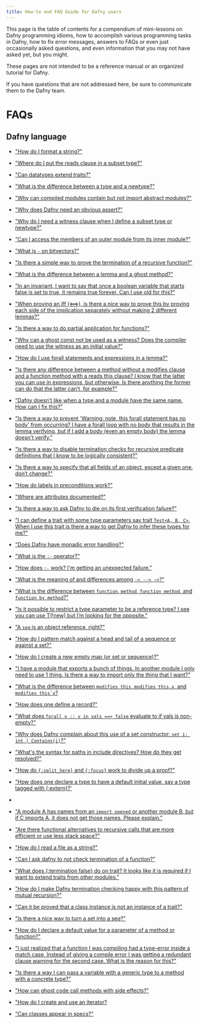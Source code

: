 ```yaml
---
title: How-to and FAQ Guide for Dafny users
---
```


This page is the table of contents for a compendium of mini-lessons on Dafny programming idioms, how to accomplish various programming tasks in Dafny, how to fix error messages,
answers to FAQs or even just occasionally asked questions, and even information that you may not have asked yet, but you might.

These pages are not intended to be a reference manual or an organized tutorial for Dafny.

If you have questions that are not addressed here, be sure to communicate them to the Dafny team.

# FAQs
## Dafny language

- ["How do I format a string?"](FAQStringOutput)
- ["Where do I put the reads clause in a subset type?"](FAQReadsClause)
- ["Can datatypes extend traits?"](FAQTraitsForDatatypes)
- ["What is the difference between a type and a newtype?"](FAQNewtype)
- ["Why can compiled modules contain but not import abstract modules?"](FAQImportAbstractModule)
- ["Why does Dafny need an obvious assert?"](FAQNeedsAssert)
- ["Why do I need a witness clause when I define a subset type or newtype?"](FAQWitness)
- ["Can I access the members of an outer module from its inner module?"](FAQNestedModule)
- ["What is `-` on bitvectors?"](FAQBVNegation)
- ["Is there a simple way to prove the termination of a recursive function?"](FAQRecursiveTermination)

- ["What is the difference between a lemma and a ghost method?"](FAQGhostMethod)
- ["In an invariant, I want to say that once a boolean variable that starts false is set to true, it remains true forever.  Can I use old for this?"](FAQOld)
- ["When proving an iff (<==>), is there a nice way to prove this by proving each side of the implication separately without making 2 different lemmas?"](FAQIff)
- ["Is there a way to do partial application for functions?"](FAQCurry)
- ["Why can a ghost const not be used as a witness? Does the compiler need to use the witness as an initial value?"](FAQGhostConstAsWitness)
- ["How do I use forall statements and expressions in a lemma?"](FAQForall)
- ["Is there any difference between a method without a modifies clause and a function method with a reads this clause?  I know that the latter you can use in expressions, but otherwise.  Is there anything the former can do that the latter can’t, for example?"](FAQFunctionMethod)
- ["Dafny doesn’t like when a type and a module have the same name. How can I fix this?"](FAQNameConflict)
- ["Is there a way to prevent 'Warning: note, this forall statement has no body' from occurring? I have a forall loop with no body that results in the lemma verifying, but if I add a body (even an empty body) the lemma doesn't verify."](FAQNoBody)
- ["Is there a way to disable termination checks for recursive predicate definitions that I know to be logically consistent?"](FAQTermination)

- ["Is there a way to specify that all fields of an object, except a given one, don’t change?"](FAQModifiesOne)
- ["How do labels in preconditions work?"](FAQPreconditionLabels)
- ["Where are attributes documented?"](FAQAttribute)
- ["Is there a way to ask Dafny to die on its first verification failure?"](FAQDie)
- ["I can define a trait with some type parameters say trait `Test<A, B, C>`. When I use this trait is there a way to get Dafny to infer these types for me?"](FAQTypeInference)
- ["Does Dafny have monadic error handling?"](FAQMonadic)
- ["What is the `:-` operator?"](FAQElephant)
- ["How does `:-` work? I'm getting an unexpected failure."](FAQElephant)
- ["What is the meaning of and differences among `->`, `-->`, `~>`?"](FAQFunctionTypes)
- ["What is the difference between `function`, `method`, `function method`, and `function by method`?"](FAQFunctionMethodDiffs)
- ["Is it possible to restrict a type parameter to be a reference type? I see you can use T(!new) but I’m looking for the opposite."](FAQTypeParameterRestriction)
- ["A `seq` is an object reference, right?"](FAQReferences)

- ["How do I pattern match against a head and tail of a sequence or against a set?"](FAQMatchOnSet)
- ["How do I create a new empty map (or set or sequence)?"](FAQMepSetSeq)
- ["I have a module that exports a bunch of things. In another module I only need to use 1 thing. Is there a way to import only the thing that I want?"](FAQImportOneThing)
- ["What is the difference between `modifies this`, `modifies this.x`, and ``modifies this`x``?](FAQModifiesThis)
- ["How does one define a record?"](FAQRecord)
- ["What does `forall v :: v in vals ==> false` evaluate to if vals is non-empty?"](FAQTriggers)
- ["Why does Dafny complain about this use of a set constructor: `set i: int | Contains(i)`?"](FAQSetConstructor)
- ["What's the syntax for paths in include directives? How do they get resolved?"](FAQIncludes)
- ["How do `{:split_here}` and `{:focus}` work to divide up a proof?"](FAQSplitHere)
- ["How does one declare a type to have a default initial value, say a type tagged with {:extern}?'](FAQDefaultInitialValue)
- 
- ["A module A has names from an `import opened` or another module B, but if C imports A, it does not get those names. Please explain."](FAQImportOpened)
- ["Are there functional alternatives to recursive calls that are more efficient or use less stack space?"](FAQRecursiveCalls)
- ["How do I read a file as a string?"](FAQReadFile)
- ["Can I ask dafny to not check termination of a function?"](FAQNoTermCheck)
- ["What does {:termination false} do on trait? It looks like it is required if I want to extend traits from other modules."](FAQTerminationFalse)
- ["How do I make Dafny termination checking happy with this pattern of mutual recursion?"](FAQMutualRecursion)
- ["Can it be proved that a class instance is not an instance of a trait?"](FAQTypeReasoning)
- ["Is there a nice way to turn a set into a seq?"](FAQSetToSeq)
- ["How do I declare a default value for a parameter of a method or function?"](FAQDefaultParameter)
- ["I just realized that a function I was compiling had a type-error inside a match case.  Instead of giving a compile error I was getting a redundant clause warning for the second case. What is the reason for this?"](FAQRedundantCase)
- ["Is there a way I can pass a variable with a generic type to a method with a concrete type?"](FAQ_GenericType)
- ["How can ghost code call methods with side effects?"](FAQGhostSideEffects)
- ["How do I create and use an iterator?](FAQIterator)
- ["Can classes appear in specs?"](FAQClassInSpec)
